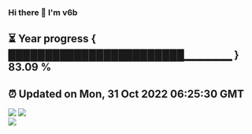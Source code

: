 ### Hi there 👋  I'm v6b  
⏳ Year progress { ████████████████████████▁▁▁▁▁▁ } 83.09 %
---
⏰ Updated on Mon, 31 Oct 2022 06:25:30 GMT
---
![](https://github-readme-stats.vercel.app/api?username=v6b&bg_color=30,e96443,904e95&title_color=fff&text_color=fff&layout=compact)
![](https://github-readme-stats.vercel.app/api/top-langs/?username=v6b&layout=compact&bg_color=30,e96443,904e95&title_color=fff&text_color=fff)  
![](https://gcore.jsdelivr.net/gh/v6b/v6b@main/assets/github-contribution-grid-snake.svg)

